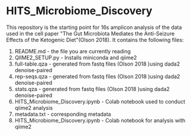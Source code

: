 # HITS_Microbiome_Discovery
This repository is the starting point for 16s amplicon analysis of the data used in the cell paper "The Gut Microbiota Mediates the Anti-Seizure Effects of the Ketogenic Diet"(Olson 2018). It contains the following files: 
1. README.md - the file you are currently reading
2. QIIME2_SETUP.py - Installs miniconda and qiime2
3. full-table.qza - generated from fastq files (Olson 2018 )using dada2 denoise-paired
4. rep-seqs.qza - generated from fastq files (Olson 2018 )using dada2 denoise-paired
5. stats.qza - generated from fastq files (Olson 2018 )using dada2 denoise-paired
6. HITS_Microbiome_Discovery.ipynb - Colab notebook used to conduct qiime2 analysis
7. metadata.txt - corresponding metadata
8. HITS_Microbiome_Discovery.ipynb - Colab notebook for analysis with qiime2
